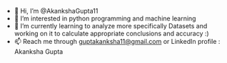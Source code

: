 - 👋 Hi, I’m @AkankshaGupta11
- 👀 I’m interested in python programming and machine learning  
- 🌱 I’m currently learning to analyze more specifically Datasets and working on it to calculate appropriate conclusions and accuracy :)
- 📫 Reach me through guptakanksha11@gmail.com or LinkedIn profile : Akanksha Gupta 

<!---
AkankshaGupta11/AkankshaGupta11 is a ✨ special ✨ repository because its `README.md` (this file) appears on your GitHub profile.
You can click the Preview link to take a look at your changes.
--->

